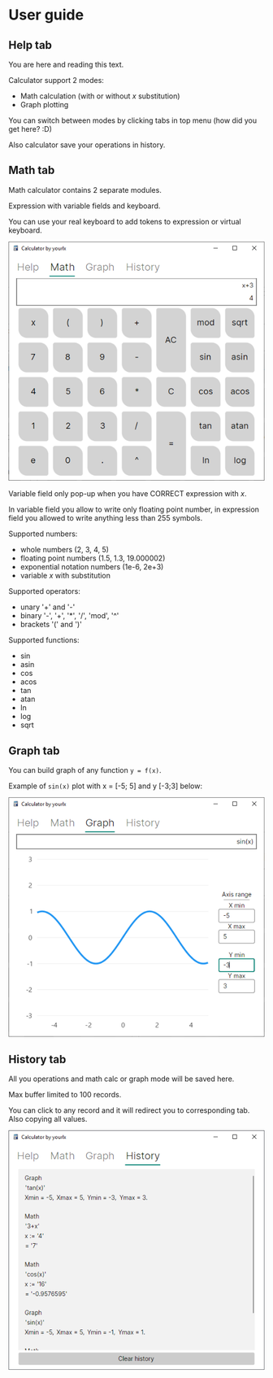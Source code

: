 ﻿# User guide

## Help tab

You are here and reading this text.

Calculator support 2 modes:

- Math calculation (with or without *x* substitution)
- Graph plotting

You can switch between modes by clicking tabs in top menu (how did you get here? :D)

Also calculator save your operations in history.

## Math tab

Math calculator contains 2 separate modules.

Expression with variable fields and keyboard.

You can use your real keyboard to add tokens to expression or virtual keyboard. 

![Graph tab](MathTab1.png)

Variable field only pop-up when you have CORRECT expression with *x*.

In variable field you allow to write only floating point number, in expression field you allowed to write anything less
than 255 symbols.

Supported numbers:

- whole numbers (2, 3, 4, 5)
- floating point numbers (1.5, 1.3, 19.000002)
- exponential notation numbers (1e-6, 2e+3)
- variable *x* with substitution

Supported operators:

- unary '+' and '-'
- binary '-', '+', '*', '/', 'mod', '^'
- brackets '(' and ')'

Supported functions:

- sin
- asin
- cos
- acos
- tan
- atan
- ln
- log
- sqrt

## Graph tab

You can build graph of any function `y = f(x)`.

Example of `sin(x)` plot with x = [-5; 5] and y [-3;3] below:

![Graph tab](GraphTab1.png)

## History tab

All you operations and math calc or graph mode will be saved here.

Max buffer limited to 100 records.

You can click to any record and it will redirect you to corresponding tab. Also copying all values.

![History tab](HistoryTab1.png)

